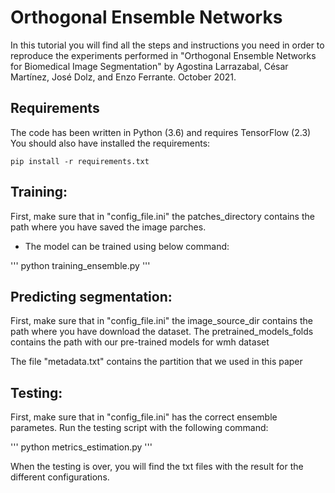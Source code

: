 # Orthogonal Ensemble Networks
In this tutorial you will find all the steps and instructions you need in order to reproduce the experiments performed in "Orthogonal Ensemble Networks for Biomedical Image Segmentation" by Agostina Larrazabal, César Martínez, José Dolz, and Enzo Ferrante. October 2021.

## Requirements
The code has been written in Python (3.6) and requires TensorFlow (2.3)
You should also have installed the requirements:

```
pip install -r requirements.txt
```

## Training:

First, make sure that in "config_file.ini" the patches_directory contains the path where you have saved the image parches.

- The model can be trained using below command:

'''
python training_ensemble.py
'''

  
## Predicting segmentation:

First, make sure that in "config_file.ini" the image_source_dir contains the path where you have download the dataset.
The pretrained_models_folds contains the path with our pre-trained models for wmh dataset

The file "metadata.txt" contains the partition that we used in this paper


## Testing:

First, make sure that in "config_file.ini" has the correct ensemble parametes.
Run the testing script with the following command:

'''
python metrics_estimation.py
'''

  
When the testing is over, you will find the txt files with the result for the different configurations. 

